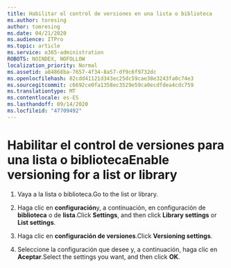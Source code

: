 ```yaml
---
title: Habilitar el control de versiones en una lista o biblioteca
ms.author: toresing
author: tomresing
ms.date: 04/21/2020
ms.audience: ITPro
ms.topic: article
ms.service: o365-administration
ROBOTS: NOINDEX, NOFOLLOW
localization_priority: Normal
ms.assetid: a84868ba-7657-4f34-8a57-df9c6f9732dc
ms.openlocfilehash: 82cdd41121d343ec25dc59cae38e3243fa0c74e3
ms.sourcegitcommit: c6692ce0fa1358ec3529e59ca0ecdfdea4cdc759
ms.translationtype: MT
ms.contentlocale: es-ES
ms.lasthandoff: 09/14/2020
ms.locfileid: "47709492"
---
```

# <a name="enable-versioning-for-a-list-or-library"></a><span data-ttu-id="20461-102">Habilitar el control de versiones para una lista o biblioteca</span><span class="sxs-lookup"><span data-stu-id="20461-102">Enable versioning for a list or library</span></span>

1. <span data-ttu-id="20461-103">Vaya a la lista o biblioteca.</span><span class="sxs-lookup"><span data-stu-id="20461-103">Go to the list or library.</span></span>
    
2. <span data-ttu-id="20461-104">Haga clic en **configuración**y, a continuación, en configuración de **biblioteca** o de **lista**.</span><span class="sxs-lookup"><span data-stu-id="20461-104">Click **Settings**, and then click **Library settings** or **List settings**.</span></span>
    
3. <span data-ttu-id="20461-105">Haga clic en **configuración de versiones**.</span><span class="sxs-lookup"><span data-stu-id="20461-105">Click **Versioning settings**.</span></span>
    
4. <span data-ttu-id="20461-106">Seleccione la configuración que desee y, a continuación, haga clic en **Aceptar**.</span><span class="sxs-lookup"><span data-stu-id="20461-106">Select the settings you want, and then click **OK**.</span></span>
    

